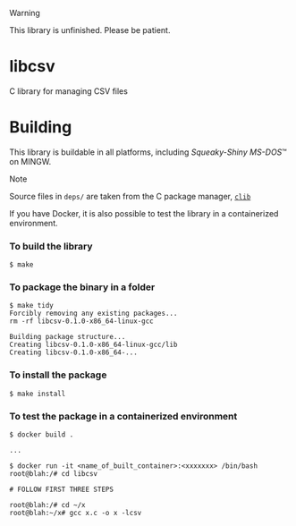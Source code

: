 > [!WARNING]
> This library is unfinished. Please be patient.

# libcsv
C library for managing CSV files

# Building
This library is buildable in all platforms, including *Squeaky-Shiny MS-DOS*™ on MINGW.

> [!NOTE]
> Source files in `deps/` are taken from the C package manager, [`clib`](https://www.github.com/clibs/clib)

If you have Docker, it is also possible to test the library in a containerized environment.

### To build the library
```commandline
$ make
```

### To package the binary in a folder
```commandline
$ make tidy
Forcibly removing any existing packages...
rm -rf libcsv-0.1.0-x86_64-linux-gcc

Building package structure...
Creating libcsv-0.1.0-x86_64-linux-gcc/lib
Creating libcsv-0.1.0-x86_64-...
```

### To install the package
```commandline
$ make install
```

### To test the package in a containerized environment
```commandline
$ docker build .

...

$ docker run -it <name_of_built_container>:<xxxxxxx> /bin/bash
root@blah:/# cd libcsv

# FOLLOW FIRST THREE STEPS

root@blah:/# cd ~/x
root@blah:~/x# gcc x.c -o x -lcsv
```